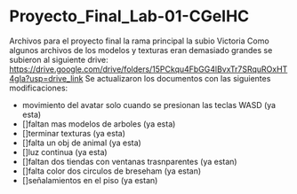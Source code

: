 # Proyecto_Final_Lab-01-CGeIHC
Archivos para el proyecto final la rama principal la subio Victoria
Como algunos archivos de los modelos y texturas eran demasiado grandes se subieron al siguiente drive: https://drive.google.com/drive/folders/15PCkqu4FbGG4lBvxTr7SRquROxHT4gIa?usp=drive_link
Se actualizaron los documentos con las siguientes modificaciones:
- movimiento del avatar solo cuando se presionan las teclas WASD (ya esta)
- []faltan mas modelos de arboles (ya esta)
- []terminar texturas (ya esta)
- []falta un obj de animal (ya esta)
- []luz continua (ya esta)
- []faltan dos tiendas con ventanas trasnparentes (ya estan)
- []falta color dos circulos de breseham (ya estan)
- []señalamientos en el piso (ya estan)
